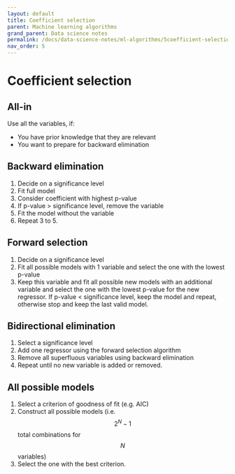 ```yaml
---
layout: default
title: Coefficient selection
parent: Machine learning algorithms
grand_parent: Data science notes
permalink: /docs/data-science-notes/ml-algorithms/5coefficient-selection/
nav_order: 5
---
```


# Coefficient selection

## All-in

Use all the variables, if: 

* You have prior knowledge that they are relevant
* You want to prepare for backward elimination

## Backward elimination

1. Decide on a significance level
2. Fit full model
3. Consider coefficient with highest p-value
4. If p-value > significance level, remove the variable
5. Fit the model without the variable
6. Repeat 3 to 5.

## Forward selection

1. Decide on a significance level
2. Fit all possible models with 1 variable and select the one with the lowest p-value
3. Keep this variable and fit all possible new models with an additional variable and select the one with the lowest p-value for the new regressor. If p-value < significance level, keep the model and repeat, otherwise stop and keep the last valid model.

## Bidirectional elimination

1. Select a significance level
2. Add one regressor using the forward selection algorithm
3. Remove all superfluous variables using backward elimination
4. Repeat until no new variable is added or removed.

## All possible models

1. Select a criterion of goodness of fit (e.g. AIC)
2. Construct all possible models (i.e. $$2^N-1$$ total combinations for $$N$$ variables)
3. Select the one with the best criterion.
